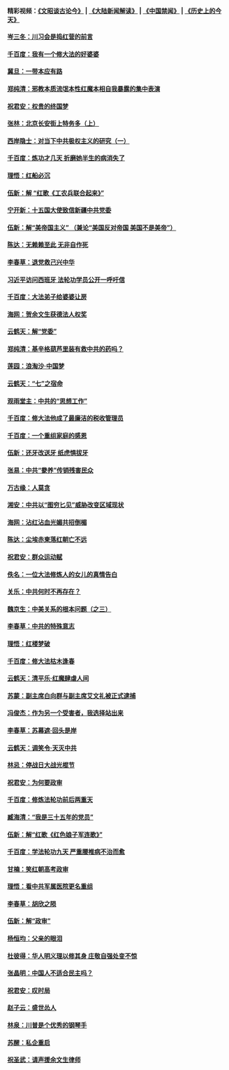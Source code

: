 #### 精彩视频：[《文昭谈古论今》](https://github.com/gfw-breaker/wenzhao/blob/master/README.md?t=11300331) | [《大陆新闻解读》](https://github.com/gfw-breaker/ntdtv-comedy/blob/master/README.md?t=11300331) | [《中国禁闻》](https://github.com/gfw-breaker/ntdtv-news/blob/master/README.md?t=11300331) | [《历史上的今天》](https://github.com/gfw-breaker/today-in-history/blob/master/README.md?t=11300331) 

#### [岑三冬：川习会是捣红营的前言](../pages/nsc993/n10881767.md?t=11300331) 

#### [千百度：我有一个修大法的好婆婆](../pages/nsc993/n10880660.md?t=11300331) 

#### [冀旦：一带本应有路](../pages/nsc993/n10880340.md?t=11300331) 

#### [郑纯清：邪教本质流氓本性红魔本相自我暴露的集中表演](../pages/nsc993/n10880329.md?t=11300331) 

#### [祝君安：权贵的终国梦](../pages/nsc993/n10880242.md?t=11300331) 

#### [张林：北京长安街上特务多（上）](../pages/nsc993/n10880009.md?t=11300331) 

#### [西岸隐士：对当下中共极权主义的研究（一）](../pages/nsc993/n10878740.md?t=11300331) 

#### [千百度：炼功才几天 折磨她半生的病消失了](../pages/nsc993/n10878447.md?t=11300331) 

#### [理悟：红船必沉](../pages/nsc993/n10877545.md?t=11300331) 

#### [伍新：解 “红歌《工农兵联合起来》”](../pages/nsc993/n10876264.md?t=11300331) 

#### [宁开新：十五国大使致信新疆中共党委](../pages/nsc993/n10876212.md?t=11300331) 

#### [伍新：解“美帝国主义” （兼论“美国反对帝国 美国不是美帝”）](../pages/nsc993/n10874688.md?t=11300331) 

#### [陈达：无赖赖至此 无非自作死](../pages/nsc993/n10874640.md?t=11300331) 

#### [李春草：退党救己兴中华](../pages/nsc993/n10874600.md?t=11300331) 

#### [习近平访问西班牙 法轮功学员公开一呼吁信](../pages/nsc993/n10873818.md?t=11300331) 

#### [千百度：大法弟子给婆婆让房](../pages/nsc993/n10870567.md?t=11300331) 

#### [海网：贺余文生获德法人权奖](../pages/nsc993/n10869990.md?t=11300331) 

#### [云鹤天：解“党委”](../pages/nsc993/n10869977.md?t=11300331) 

#### [郑纯清：基辛格葫芦里装有救中共的药吗？](../pages/nsc993/n10868192.md?t=11300331) 

#### [莲园：浪淘沙‧中国梦](../pages/nsc993/n10868184.md?t=11300331) 

#### [云鹤天：“七”之宿命](../pages/nsc993/n10868163.md?t=11300331) 

#### [观雨堂主：中共的“思想工作”](../pages/nsc993/n10868076.md?t=11300331) 

#### [千百度：修大法他成了最廉洁的税收管理员](../pages/nsc993/n10867964.md?t=11300331) 

#### [千百度：一个重组家庭的感恩](../pages/nsc993/n10865204.md?t=11300331) 

#### [伍新：还牙改送牙 纸虎惧拔牙](../pages/nsc993/n10863679.md?t=11300331) 

#### [张易：中共“豢养”传销残害民众](../pages/nsc993/n10864740.md?t=11300331) 

#### [万古缘：人莫贪](../pages/nsc993/n10863667.md?t=11300331) 

#### [湘安：中共以“图穷匕见”威胁改变区域现状](../pages/nsc993/n10864609.md?t=11300331) 

#### [海网：沾红沾血光媚共招倒楣](../pages/nsc993/n10863591.md?t=11300331) 

#### [陈达：尘埃赤柬落红朝亡不远](../pages/nsc993/n10863562.md?t=11300331) 

#### [祝君安：群众运动赋](../pages/nsc993/n10863448.md?t=11300331) 

#### [佚名：一位大法修炼人的女儿的真情告白](../pages/nsc993/n10861395.md?t=11300331) 

#### [关乐：中共何时不再存在？](../pages/nsc993/n10860742.md?t=11300331) 

#### [魏京生：中美关系的根本问题（之三）](../pages/nsc993/n10860643.md?t=11300331) 

#### [李春草：中共的特殊意志](../pages/nsc993/n10860705.md?t=11300331) 

#### [理悟：红楼梦破](../pages/nsc993/n10855545.md?t=11300331) 

#### [千百度：修大法枯木逢春](../pages/nsc993/n10855876.md?t=11300331) 

#### [云鹤天：清平乐‧红魔肆虐人间](../pages/nsc993/n10855540.md?t=11300331) 

#### [苏蒙：副主席白向群与副主席艾文礼被正式逮捕](../pages/nsc993/n10853816.md?t=11300331) 

#### [冯俊杰：作为另一个受害者，我选择站出来](../pages/nsc993/n10854203.md?t=11300331) 

#### [李春草：苏幕遮‧回头是岸](../pages/nsc993/n10853697.md?t=11300331) 

#### [云鹤天：调笑令‧天灭中共](../pages/nsc993/n10852934.md?t=11300331) 

#### [林忌：停战日大战光棍节](../pages/nsc993/n10852809.md?t=11300331) 

#### [祝君安：为何要政审](../pages/nsc993/n10852927.md?t=11300331) 

#### [千百度：修炼法轮功前后两重天](../pages/nsc993/n10851915.md?t=11300331) 

#### [臧海清：“我是三十五年的党员”](../pages/nsc993/n10851897.md?t=11300331) 

#### [伍新：解“红歌《红色娘子军连歌》”](../pages/nsc993/n10848346.md?t=11300331) 

#### [千百度：学法轮功九天 严重腰椎病不治而愈](../pages/nsc993/n10848063.md?t=11300331) 

#### [甘楠：笑红朝高考政审](../pages/nsc993/n10848051.md?t=11300331) 

#### [理悟：看中共军属医院更名重组](../pages/nsc993/n10845990.md?t=11300331) 

#### [李春草：胡欣之陨](../pages/nsc993/n10845983.md?t=11300331) 

#### [伍新：解“政审”](../pages/nsc993/n10845884.md?t=11300331) 

#### [杨恒均：父亲的眼泪](../pages/nsc993/n10845825.md?t=11300331) 

#### [杜彼得：华人明义理以修其身 庄敬自强处变不惊](../pages/nsc993/n10844569.md?t=11300331) 

#### [张晶明：中国人不适合民主吗？](../pages/nsc993/n10842769.md?t=11300331) 

#### [祝君安：叹时局](../pages/nsc993/n10840922.md?t=11300331) 

#### [赵子云：盛世怂人](../pages/nsc993/n10840892.md?t=11300331) 

#### [林泉：川普是个优秀的钢琴手](../pages/nsc993/n10840404.md?t=11300331) 

#### [苏醒：私企重启](../pages/nsc993/n10837387.md?t=11300331) 

#### [祝圣武：请声援余文生律师](../pages/nsc993/n10837318.md?t=11300331) 

